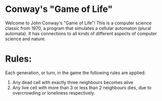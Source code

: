 # Conway's "Game of Life"

Welcome to John Conway's "Game of Life"! This is a computer science classic from 1970, a program that simulates a cellular automaton (plural automata). It has connections to all kinds of different aspects of computer science and nature.

# Rules:

Each generation, or turn, in the game the following rules are applied:

1. Any dead cell with exactly three neighbours becomes alive
2. Any live cell with more than 3 or less than 2 neighbours dies, due to overcrowding or loneliness respectively.
